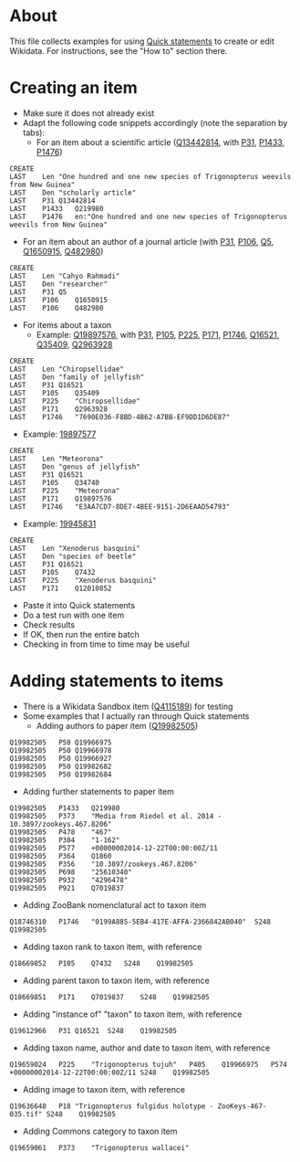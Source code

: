 # About
This file collects examples for using [Quick statements](http://tools.wmflabs.org/wikidata-todo/quick_statements.php) to create or edit Wikidata. For instructions, see the "How to" section there.

# Creating an item
* Make sure it does not already exist
* Adapt the following code snippets accordingly (note the separation by tabs):
   * For an item about a scientific article ([Q13442814](https://www.wikidata.org/wiki/Q13442814), with [P31](https://www.wikidata.org/wiki/Property:P31), [P1433](https://www.wikidata.org/wiki/Property:P1433), [P1476](https://www.wikidata.org/wiki/Property:P1476))
```
CREATE
LAST	Len	"One hundred and one new species of Trigonopterus weevils from New Guinea"
LAST	Den	"scholarly article"
LAST	P31	Q13442814
LAST	P1433	Q219980
LAST	P1476	en:"One hundred and one new species of Trigonopterus weevils from New Guinea"
```
   * For an item about an author of a journal article (with [P31](https://www.wikidata.org/wiki/Property:P31), [P106](https://www.wikidata.org/wiki/Property:P106), [Q5](https://www.wikidata.org/wiki/Q5), [Q1650915](https://www.wikidata.org/wiki/Q1650915), [Q482980](https://www.wikidata.org/wiki/Q482980))
```
CREATE
LAST	Len	"Cahyo Rahmadi"
LAST	Den	"researcher"
LAST	P31	Q5
LAST	P106	Q1650915
LAST	P106	Q482980
```
   * For items about a taxon
     * Example: [Q19897576](https://www.wikidata.org/wiki/Q19897576), with [P31](https://www.wikidata.org/wiki/Property:P31), [P105](https://www.wikidata.org/wiki/Property:P105), [P225](https://www.wikidata.org/wiki/Property:P225), [P171](https://www.wikidata.org/wiki/Property:P171), [P1746](https://www.wikidata.org/wiki/Property:P1746), [Q16521](https://www.wikidata.org/wiki/Q16521), [Q35409](https://www.wikidata.org/wiki/Q35409), [Q2963928](https://www.wikidata.org/wiki/Q2963928)
```
CREATE
LAST	Len	"Chiropsellidae"
LAST	Den	"family of jellyfish"
LAST	P31	Q16521
LAST	P105	Q35409
LAST	P225	"Chiropsellidae"
LAST	P171	Q2963928
LAST	P1746	"7690E036-F8BD-4B62-A7BB-EF9DD1D6DE87"
```

   * Example: [19897577](https://www.wikidata.org/wiki/19897577)
```
CREATE
LAST	Len	"Meteorona"
LAST	Den	"genus of jellyfish"
LAST	P31	Q16521
LAST	P105	Q34740
LAST	P225	"Meteorona"
LAST	P171	Q19897576
LAST	P1746	"E3AA7CD7-8DE7-4BEE-9151-2D6EAAD54793"
```

   * Example: [19945831](https://www.wikidata.org/wiki/19945831)
```
CREATE
LAST	Len	"Xenoderus basquini"
LAST	Den	"species of beetle"
LAST	P31	Q16521
LAST	P105	Q7432
LAST	P225	"Xenoderus basquini"
LAST	P171	Q12010852
```

* Paste it into Quick statements
* Do a test run with one item
* Check results
* If OK, then run the entire batch
* Checking in from time to time may be useful

# Adding statements to items
* There is a Wikidata Sandbox item ([Q4115189](https://www.wikidata.org/wiki/Q4115189)) for testing
* Some examples that I actually ran through Quick statements
   * Adding authors to paper item ([Q19982505](https://www.wikidata.org/wiki/Q19982505))
```
Q19982505	P50	Q19966975
Q19982505	P50	Q19966978
Q19982505	P50	Q19966927
Q19982505	P50	Q19982682
Q19982505	P50	Q19982684
```
   * Adding further statements to paper item
```
Q19982505	P1433	Q219980
Q19982505	P373	"Media from Riedel et al. 2014 - 10.3897/zookeys.467.8206"
Q19982505	P478	"467"
Q19982505	P304	"1-162"
Q19982505	P577	+00000002014-12-22T00:00:00Z/11
Q19982505	P364	Q1860
Q19982505	P356	"10.3897/zookeys.467.8206"
Q19982505	P698	"25610340"
Q19982505	P932	"4296478"
Q19982505	P921	Q7019837
```
   * Adding ZooBank nomenclatural act to taxon item
```
Q18746310	P1746	"0199A885-5EB4-417E-AFFA-2366842AB040"	S248	Q19982505
```
   * Adding taxon rank to taxon item, with reference
```
Q18669852	P105	Q7432	S248	Q19982505
```
   * Adding parent taxon to taxon item, with reference
```
Q18669851	P171	Q7019837	S248	Q19982505
```
   * Adding "instance of" "taxon" to taxon item, with reference
```
Q19612966	P31	Q16521	S248	Q19982505
```
   * Adding taxon name, author and date to taxon item, with reference
```
Q19659024	P225	"Trigonopterus tujuh"	P405	Q19966975	P574	+00000002014-12-22T00:00:00Z/11	S248	Q19982505
```
   * Adding image to taxon item, with reference
```
Q19636648	P18	"Trigonopterus fulgidus holotype - ZooKeys-467-035.tif"	S248	Q19982505
```
   * Adding Commons category to taxon item
```
Q19659061	P373	"Trigonopterus wallacei"
```
